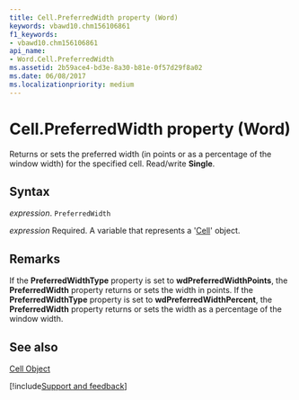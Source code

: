 ```yaml
---
title: Cell.PreferredWidth property (Word)
keywords: vbawd10.chm156106861
f1_keywords:
- vbawd10.chm156106861
api_name:
- Word.Cell.PreferredWidth
ms.assetid: 2b59ace4-bd3e-8a30-b81e-0f57d29f8a02
ms.date: 06/08/2017
ms.localizationpriority: medium
---
```



# Cell.PreferredWidth property (Word)

Returns or sets the preferred width (in points or as a percentage of the window width) for the specified cell. Read/write **Single**.


## Syntax

_expression_. `PreferredWidth`

_expression_ Required. A variable that represents a '[Cell](Word.Cell.md)' object.


## Remarks

If the **PreferredWidthType** property is set to **wdPreferredWidthPoints**, the **PreferredWidth** property returns or sets the width in points. If the **PreferredWidthType** property is set to **wdPreferredWidthPercent**, the **PreferredWidth** property returns or sets the width as a percentage of the window width.


## See also


[Cell Object](Word.Cell.md)

[!include[Support and feedback](~/includes/feedback-boilerplate.md)]